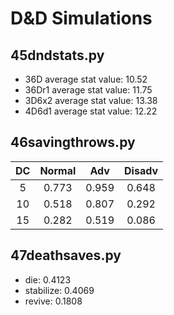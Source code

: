 # D&D Simulations

## 45dndstats.py
* 36D average stat value: 10.52
* 36Dr1 average stat value: 11.75
* 3D6x2 average stat value: 13.38
* 4D6d1 average stat value: 12.22

## 46savingthrows.py
| DC | Normal | Adv   | Disadv |
|:--:|:------:|:-----:|:------:|
| 5  | 0.773  | 0.959 | 0.648  |
| 10 | 0.518  | 0.807 | 0.292  |
| 15 | 0.282  | 0.519 | 0.086  |

## 47deathsaves.py
* die: 0.4123
* stabilize: 0.4069
* revive: 0.1808

